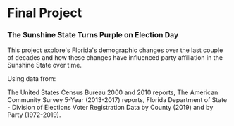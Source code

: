 # Final Project
### The Sunshine State Turns Purple on Election Day

This project explore's Florida's demographic changes over the last couple of decades and how these changes have influenced party affiliation in the Sunshine State over time.

Using data from:

The United States Census Bureau 2000 and 2010 reports,
The American Community Survey 5-Year (2013-2017) reports,
Florida Department of State - Division of Elections Voter Registration Data by County (2019) and by Party (1972-2019). 
